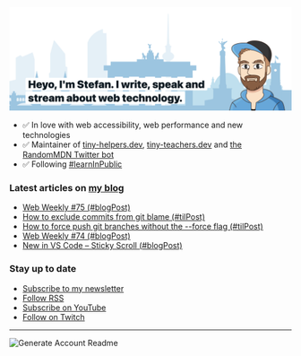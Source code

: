 <img alt="Heyo, I'm Stefan. I write and speak about web technology." src="https://raw.githubusercontent.com/stefanjudis/stefanjudis/main/screenshot.png">

- ✅ In love with web accessibility, web performance and new technologies
- ✅ Maintainer of [tiny-helpers.dev](https://tiny-helpers.dev), [tiny-teachers.dev](https://tiny-teachers.dev/) and [the RandomMDN Twitter bot](https://twitter.com/randomMDN)
- ✅ Following [#learnInPublic](https://www.stefanjudis.com/today-i-learned/)
### Latest articles on [my blog](https://www.stefanjudis.com)

<!-- BLOG-POST-LIST:START -->
- [Web Weekly #75 &lpar;#blogPost&rpar;](https://www.stefanjudis.com/blog/web-weekly-75/)
- [How to exclude commits from git blame &lpar;#tilPost&rpar;](https://www.stefanjudis.com/today-i-learned/how-to-exclude-commits-from-git-blame/)
- [How to force push git branches without the --force flag &lpar;#tilPost&rpar;](https://www.stefanjudis.com/today-i-learned/how-to-force-push-git-branches-without-the-force-flag/)
- [Web Weekly #74 &lpar;#blogPost&rpar;](https://www.stefanjudis.com/blog/web-weekly-74/)
- [New in VS Code – Sticky Scroll &lpar;#blogPost&rpar;](https://www.stefanjudis.com/blog/new-in-vs-code-sticky-scroll/)
<!-- BLOG-POST-LIST:END -->

### Stay up to date

- [Subscribe to my newsletter](https://www.stefanjudis.com/newsletter/)
- [Follow RSS](https://www.stefanjudis.com/feeds/)
- [Subscribe on YouTube](https://youtube.com/c/stefanjudis)
- [Follow on Twitch](https://www.twitch.tv/stefanjudis)

---

![Generate Account Readme](https://github.com/stefanjudis/stefanjudis/workflows/Generate%20Account%20Readme/badge.svg)
